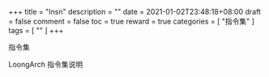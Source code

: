 +++
title = "Insn"
description = ""
date = 2021-01-02T23:48:18+08:00
draft = false
comment = false
toc = true
reward = true
categories = [
  "指令集"
]
tags = [
  ""
]
+++

指令集

<!--more-->

LoongArch 指令集说明
